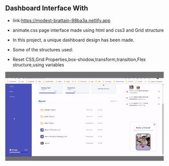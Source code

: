## Dashboard Interface With 

- link:https://modest-brattain-98ba3a.netlify.app

- animate.css page interface made using html and css3 and Grid structure

- In this project, a unique dashboard design has been made.

- Some of the structures used:

- Reset CSS,Grid Properties,box-shodow,transform,transition,Flex structure,using variables

![gif](https://raw.githubusercontent.com/yhekim/Dashboard-Interface/main/dashaboard.gif)
